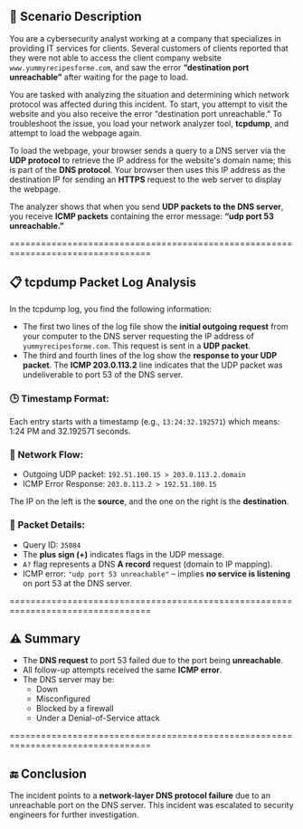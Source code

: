 ## 🧠 Scenario Description

You are a cybersecurity analyst working at a company that specializes in providing IT services for clients. Several customers of clients reported that they were not able to access the client company website `www.yummyrecipesforme.com`, and saw the error **“destination port unreachable”** after waiting for the page to load.

You are tasked with analyzing the situation and determining which network protocol was affected during this incident. To start, you attempt to visit the website and you also receive the error “destination port unreachable.” To troubleshoot the issue, you load your network analyzer tool, **tcpdump**, and attempt to load the webpage again.

To load the webpage, your browser sends a query to a DNS server via the **UDP protocol** to retrieve the IP address for the website's domain name; this is part of the **DNS protocol**. Your browser then uses this IP address as the destination IP for sending an **HTTPS** request to the web server to display the webpage.

The analyzer shows that when you send **UDP packets to the DNS server**, you receive **ICMP packets** containing the error message: **“udp port 53 unreachable.”**

=================================================================================

## 📋 tcpdump Packet Log Analysis

In the tcpdump log, you find the following information:

- The first two lines of the log file show the **initial outgoing request** from your computer to the DNS server requesting the IP address of `yummyrecipesforme.com`. This request is sent in a **UDP packet**.
- The third and fourth lines of the log show the **response to your UDP packet**. The **ICMP 203.0.113.2** line indicates that the UDP packet was undeliverable to port 53 of the DNS server.

### 🕒 Timestamp Format:
Each entry starts with a timestamp (e.g., `13:24:32.192571`) which means: 1:24 PM and 32.192571 seconds.

### 🛜 Network Flow:
- Outgoing UDP packet: `192.51.100.15 > 203.0.113.2.domain`
- ICMP Error Response: `203.0.113.2 > 192.51.100.15`

The IP on the left is the **source**, and the one on the right is the **destination**.

### 🧾 Packet Details:
- Query ID: `35084`
- The **plus sign (+)** indicates flags in the UDP message.
- `A?` flag represents a DNS **A record** request (domain to IP mapping).
- ICMP error: `"udp port 53 unreachable"` – implies **no service is listening** on port 53 at the DNS server.

=================================================================================


## ⚠️ Summary

- The **DNS request** to port 53 failed due to the port being **unreachable**.
- All follow-up attempts received the same **ICMP error**.
- The DNS server may be:
  - Down
  - Misconfigured
  - Blocked by a firewall
  - Under a Denial-of-Service attack

=================================================================================


## 🔚 Conclusion

The incident points to a **network-layer DNS protocol failure** due to an unreachable port on the DNS server. This incident was escalated to security engineers for further investigation.

